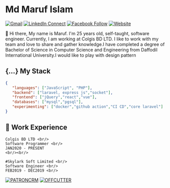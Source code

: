 # Md Maruf Islam

[![Gmail](https://img.shields.io/badge/%20-Send%20Mail-black?color=14171A&labelColor=ef5350&logo=gmail&logoColor=ffffff)](mailto:maruf4426@diu.edu.bd)
[![LinkedIn Connect](https://img.shields.io/badge/%20-Connect-black?color=14171A&labelColor=212121&logo=linkedin&logoColor=ffffff)](https://www.linkedin.com/in/islammaruf/)
[![Facebook Follow](https://img.shields.io/badge/%20-Connect-black?color=14171A&labelColor=1976d2&logo=facebook&logoColor=ffffff)](https://www.facebook.com/islammaruf7424/)
[![Website](https://img.shields.io/badge/%20-Website-black?color=14171A&labelColor=45B39D&logo=drone&logoColor=ffffff)](https://www.facebook.com/islammaruf7424/)

:wave: Hi there, My name is Maruf. I'm 25 years old, self-taught, software engineer. Currently, I am working at Colgis BD LTD. I like to work with my team and love to share and gather knowledge.I have completed a degree of Bachelor of Science in Computer Science and Engineering from Daffodil International University.I would like to play with design pattern
## {...} My Stack

```json
{
   "languages": ["JavaScript", "PHP"],
   "backend": ["laravel, express js","socket"],
   "frontend": ["jQuery","react","vue"],
   "databases": ["mysql","pgsql"],
   "experimenting": ["docker","github action","CI CD","core laravel"]
}
```
## :tada: Work Experience
```
Colgis BD LTD <br/>
Software Programmer <br/>
JAN2020 - PRESENT 
<br/><br/>
```
```
#Skylark Soft Limited <br/>
Software Engineer <br/>
FEB2019 - DEC2019 <br/>
```
[![PATRONCRM](https://img.shields.io/badge/%20-Patron%20CRM-black?color=14171A&labelColor=5f4b8b&logo=drone&logoColor=ffffff)](https://codecanyon.net/item/patron-crm-laravel-customer-relationship-management/25171673)
[![OFFCUTTER](https://img.shields.io/badge/%20-OffCutter-black?color=14171A&labelColor=407DFF&logo=drone&logoColor=ffffff)](http://offcutter.com/)
